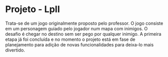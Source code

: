 # Projeto - LpII
Trata-se de um jogo originalmente proposto pelo professor. O jogo consiste em um personagem guiado pelo jogador num mapa com inimigos. O desafio é chegar no destino sem ser pego por qualquer inimigo. A primeira etapa já foi concluída e no momento o projeto está em fase de planejamento para adição de novas funcionalidades para deixa-lo mais divertido.
